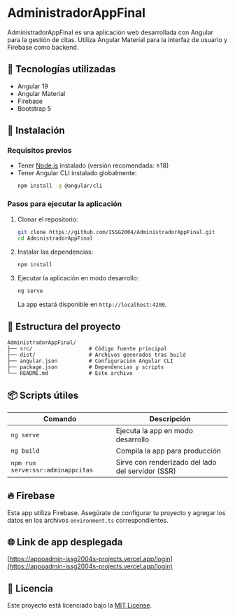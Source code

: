 # AdministradorAppFinal

AdministradorAppFinal es una aplicación web desarrollada con Angular para la gestión de citas. Utiliza Angular Material para la interfaz de usuario y Firebase como backend.

## 🧰 Tecnologías utilizadas

- Angular 19
- Angular Material
- Firebase
- Bootstrap 5

## 🚀 Instalación

### Requisitos previos

- Tener [Node.js](https://nodejs.org/) instalado (versión recomendada: ≥18)
- Tener Angular CLI instalado globalmente:
  ```bash
  npm install -g @angular/cli
  ```

### Pasos para ejecutar la aplicación

1. Clonar el repositorio:
   ```bash
   git clone https://github.com/ISSG2004/AdministradorAppFinal.git
   cd AdministradorAppFinal
   ```

2. Instalar las dependencias:
   ```bash
   npm install
   ```

3. Ejecutar la aplicación en modo desarrollo:
   ```bash
   ng serve
   ```

   La app estará disponible en `http://localhost:4200`.

## 📁 Estructura del proyecto

```
AdministradorAppFinal/
├── src/                  # Código fuente principal
├── dist/                 # Archivos generados tras build
├── angular.json          # Configuración Angular CLI
├── package.json          # Dependencias y scripts
└── README.md             # Este archivo
```

## 📦 Scripts útiles

| Comando | Descripción |
|--------|-------------|
| `ng serve` | Ejecuta la app en modo desarrollo |
| `ng build` | Compila la app para producción |
| `npm run serve:ssr:adminappcitas` | Sirve con renderizado del lado del servidor (SSR) |

## 🔥 Firebase

Esta app utiliza Firebase. Asegúrate de configurar tu proyecto y agregar los datos en los archivos `environment.ts` correspondientes.

## 🌐 Link de app desplegada

[https://appoadmin-issg2004s-projects.vercel.app/login](https://appoadmin-issg2004s-projects.vercel.app/login)

## 📄 Licencia

Este proyecto está licenciado bajo la [MIT License](LICENSE).
